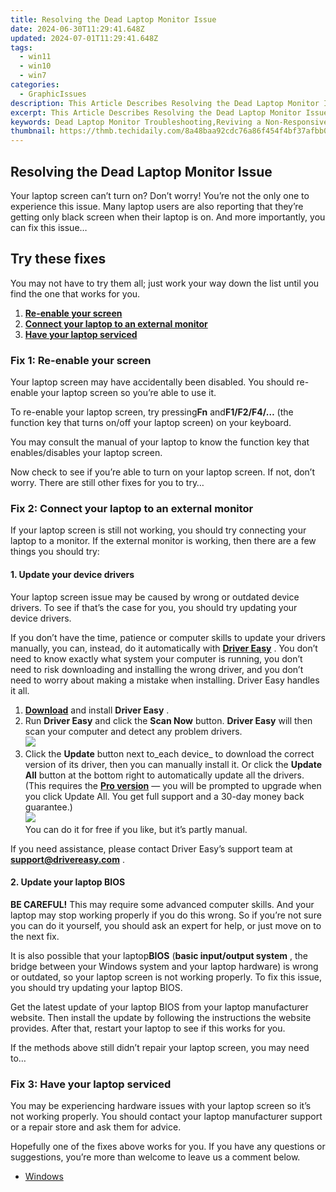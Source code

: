 ```yaml
---
title: Resolving the Dead Laptop Monitor Issue
date: 2024-06-30T11:29:41.648Z
updated: 2024-07-01T11:29:41.648Z
tags:
  - win11
  - win10
  - win7
categories:
  - GraphicIssues
description: This Article Describes Resolving the Dead Laptop Monitor Issue
excerpt: This Article Describes Resolving the Dead Laptop Monitor Issue
keywords: Dead Laptop Monitor Troubleshooting,Reviving a Non-Responsive Laptop Display,Fixing Frozen LCD Screens,Laptop Monitor Repair Steps,Diagnosing Laptop Screen Failure,Laptop Display Connection Issues,External Laptop Monitor Replacement Guides
thumbnail: https://thmb.techidaily.com/8a48baa92cdc76a86f454f4bf37afbb0816527695359221f913b5285fa5c2939.jpg
---
```


## Resolving the Dead Laptop Monitor Issue

 Your laptop screen can’t turn on? Don’t worry! You’re not the only one to experience this issue. Many laptop users are also reporting that they’re getting only black screen when their laptop is on. And more importantly, you can fix this issue…

## Try these fixes

 You may not have to try them all; just work your way down the list until you find the one that works for you.

1. [**Re-enable your screen**](#a)
2. [**Connect your laptop to an external monitor**](#b)
3. [**Have your laptop serviced**](#c)

### Fix 1: Re-enable your screen

 Your laptop screen may have accidentally been disabled. You should re-enable your laptop screen so you’re able to use it.

 To re-enable your laptop screen, try pressing**Fn** and**F1/F2/F4/…** (the function key that turns on/off your laptop screen) on your keyboard.

 You may consult the manual of your laptop to know the function key that enables/disables your laptop screen.

 Now check to see if you’re able to turn on your laptop screen. If not, don’t worry. There are still other fixes for you to try…

### Fix 2: Connect your laptop to an external monitor

 If your laptop screen is still not working, you should try connecting your laptop to a monitor. If the external monitor is working, then there are a few things you should try:

#### 1\. Update your device drivers

 Your laptop screen issue may be caused by wrong or outdated device drivers. To see if that’s the case for you, you should try updating your device drivers.

 If you don’t have the time, patience or computer skills to update your drivers manually, you can, instead, do it automatically with **[Driver Easy](https://tools.techidaily.com/drivereasy/download/)**  . You don’t need to know exactly what system your computer is running, you don’t need to risk downloading and installing the wrong driver, and you don’t need to worry about making a mistake when installing. Driver Easy handles it all.

1. [**Download**](https://tools.techidaily.com/drivereasy/download/) and install **Driver Easy** .
2. Run **Driver Easy** and click the **Scan Now** button. **Driver Easy**  will then scan your computer and detect any problem drivers.  
![](https://images.drivereasy.com/wp-content/uploads/2018/10/img_5bd0366bd75a4.jpg)
3. Click the **Update**  button next to_each device_ to download the correct version of its driver, then you can manually install it. Or click the **Update All**  button at the bottom right to automatically update all the drivers. (This requires the **[Pro version](https://tools.techidaily.com/drivereasy/download/)**  — you will be prompted to upgrade when you click Update All. You get full support and a 30-day money back guarantee.)  
![](https://images.drivereasy.com/wp-content/uploads/2018/12/img_5c14afed043cd.jpg)  
 You can do it for free if you like, but it’s partly manual.

 If you need assistance, please contact Driver Easy’s support team at **[support@drivereasy.com](mailto:support@drivereasy.com)**  .

#### 2\. Update your laptop BIOS

**BE CAREFUL!** This may require some advanced computer skills. And your laptop may stop working properly if you do this wrong. So if you’re not sure you can do it yourself, you should ask an expert for help, or just move on to the next fix.

 It is also possible that your laptop**BIOS** (**basic input/output system** , the bridge between your Windows system and your laptop hardware) is wrong or outdated, so your laptop screen is not working properly. To fix this issue, you should try updating your laptop BIOS.

 Get the latest update of your laptop BIOS from your laptop manufacturer website. Then install the update by following the instructions the website provides. After that, restart your laptop to see if this works for you.

 If the methods above still didn’t repair your laptop screen, you may need to…

### Fix 3: Have your laptop serviced

 You may be experiencing hardware issues with your laptop screen so it’s not working properly. You should contact your laptop manufacturer support or a repair store and ask them for advice.

 Hopefully one of the fixes above works for you. If you have any questions or suggestions, you’re more than welcome to leave us a comment below.

* [Windows](https://tools.techidaily.com/drivereasy/download/)

<ins class="adsbygoogle"
     style="display:block"
     data-ad-format="autorelaxed"
     data-ad-client="ca-pub-7571918770474297"
     data-ad-slot="1223367746"></ins>



<ins class="adsbygoogle"
     style="display:block"
     data-ad-client="ca-pub-7571918770474297"
     data-ad-slot="8358498916"
     data-ad-format="auto"
     data-full-width-responsive="true"></ins>


